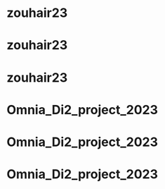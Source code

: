 # zouhair23
# zouhair23
# zouhair23
# Omnia_Di2_project_2023
# Omnia_Di2_project_2023
# Omnia_Di2_project_2023
